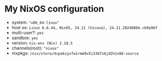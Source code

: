 # My NixOS configuration
 - system: `"x86_64-linux"`
 - host os: `Linux 6.6.44, NixOS, 24.11 (Vicuna), 24.11.20240804.cb9a96f`
 - multi-user?: `yes`
 - sandbox: `yes`
 - version: `nix-env (Nix) 2.18.5`
 - channels(root): `"nixos"`
 - nixpkgs: `/nix/store/4cpakzyvfw1rmm9v5i3387x6jd2h1v86-source`

